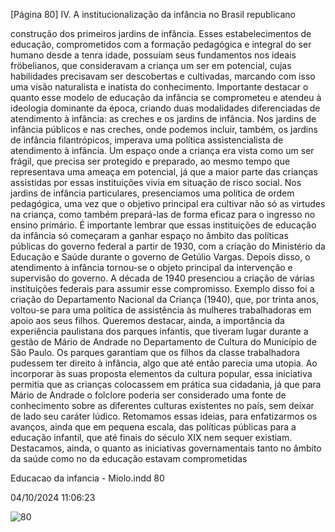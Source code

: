 [Página 80]
IV. A institucionalização da infância no Brasil republicano

construção dos primeiros jardins de infância. Esses estabelecimentos
de educação, comprometidos com a formação pedagógica e integral
do ser humano desde a tenra idade, possuíam seus fundamentos nos
ideais fröbelianos, que consideravam a criança um ser em potencial,
cujas habilidades precisavam ser descobertas e cultivadas, marcando
com isso uma visão naturalista e inatista do conhecimento.
Importante destacar o quanto esse modelo de educação da infância
se comprometeu e atendeu à ideologia dominante da época, criando
duas modalidades diferenciadas de atendimento à infância: as creches
e os jardins de infância.
Nos jardins de infância públicos e nas creches, onde podemos
incluir, também, os jardins de infância filantrópicos, imperava uma
política assistencialista de atendimento à infância. Um espaço onde
a criança era vista como um ser frágil, que precisa ser protegido e preparado, ao mesmo tempo que representava uma ameaça em potencial,
já que a maior parte das crianças assistidas por essas instituições vivia
em situação de risco social.
Nos jardins de infância particulares, presenciamos uma política de
ordem pedagógica, uma vez que o objetivo principal era cultivar não
só as virtudes na criança, como também prepará-las de forma eficaz
para o ingresso no ensino primário.
É importante lembrar que essas instituições de educação da infância só começaram a ganhar espaço no âmbito das políticas públicas
do governo federal a partir de 1930, com a criação do Ministério da
Educação e Saúde durante o governo de Getúlio Vargas.
Depois disso, o atendimento à infância tornou-se o objeto principal
da intervenção e supervisão do governo. A década de 1940 presenciou a criação de várias instituições federais para assumir esse compromisso. Exemplo disso foi a criação do Departamento Nacional da
Criança (1940), que, por trinta anos, voltou-se para uma política de
assistência às mulheres trabalhadoras em apoio aos seus filhos.
Queremos destacar, ainda, a importância da experiência paulistana dos parques infantis, que tiveram lugar durante a gestão de Mário
de Andrade no Departamento de Cultura do Município de São Paulo.
Os parques garantiam que os filhos da classe trabalhadora pudessem
ter direito à infância, algo que até então parecia uma utopia. Ao incorporar às suas proposta elementos da cultura popular, essa iniciativa
permitia que as crianças colocassem em prática sua cidadania, já que
para Mário de Andrade o folclore poderia ser considerado uma fonte
de conhecimento sobre as diferentes culturas existentes no país, sem
deixar de lado seu caráter lúdico.
Retomamos essas ideias, para enfatizarmos os avanços, ainda que
em pequena escala, das políticas públicas para a educação infantil, que
até finais do século XIX nem sequer existiam.
Destacamos, ainda, o quanto as iniciativas governamentais tanto
no âmbito da saúde como no da educação estavam comprometidas


Educacao da infancia - Miolo.indd 80

04/10/2024 11:06:23

![80](./img/page_80-01.jpg)
